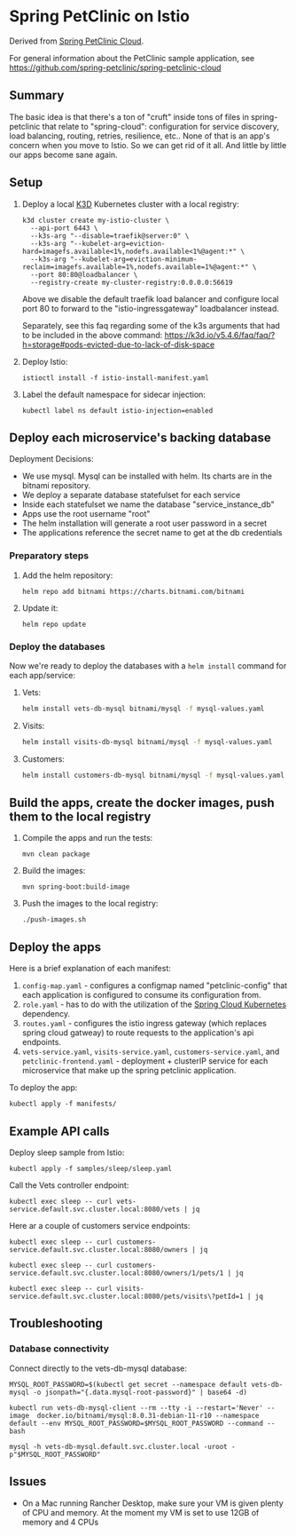 # Spring PetClinic on Istio

Derived from [Spring PetClinic Cloud](https://github.com/spring-petclinic/spring-petclinic-cloud).

For general information about the PetClinic sample application, see https://github.com/spring-petclinic/spring-petclinic-cloud

## Summary

The basic idea is that there's a ton of "cruft" inside tons of files in spring-petclinic that relate to "spring-cloud": configuration for service discovery, load balancing, routing, retries, resilience, etc.. None of that is an app's concern when you move to Istio. So we can get rid of it all. And little by little our apps become sane again.

## Setup

1. Deploy a local [K3D](https://k3d.io/) Kubernetes cluster with a local registry:

    ```shell
    k3d cluster create my-istio-cluster \
      --api-port 6443 \
      --k3s-arg "--disable=traefik@server:0" \
      --k3s-arg "--kubelet-arg=eviction-hard=imagefs.available<1%,nodefs.available<1%@agent:*" \
      --k3s-arg "--kubelet-arg=eviction-minimum-reclaim=imagefs.available=1%,nodefs.available=1%@agent:*" \
      --port 80:80@loadbalancer \
      --registry-create my-cluster-registry:0.0.0.0:56619
    ```

    Above we disable the default traefik load balancer and configure local port 80 to forward to the "istio-ingressgateway" loadbalancer instead.

    Separately, see this faq regarding some of the k3s arguments that had to be included in the above command: https://k3d.io/v5.4.6/faq/faq/?h=storage#pods-evicted-due-to-lack-of-disk-space

3. Deploy Istio:

   ```shell
   istioctl install -f istio-install-manifest.yaml
   ```

4. Label the default namespace for sidecar injection:

   ```shell
   kubectl label ns default istio-injection=enabled
   ```

## Deploy each microservice's backing database

Deployment Decisions:

- We use mysql.  Mysql can be installed with helm.  Its charts are in the bitnami repository.
- We deploy a separate database statefulset for each service
- Inside each statefulset we name the database "service_instance_db"
- Apps use the root username "root"
- The helm installation will generate a root user password in a secret
- The applications reference the secret name to get at the db credentials

### Preparatory steps

1. Add the helm repository:

   ```shell
   helm repo add bitnami https://charts.bitnami.com/bitnami
   ```

1. Update it:

   ```shell
   helm repo update
   ```

### Deploy the databases

Now we're ready to deploy the databases with a `helm install` command for each app/service:

1. Vets:

    ```bash
    helm install vets-db-mysql bitnami/mysql -f mysql-values.yaml
    ```

2. Visits:

    ```bash
    helm install visits-db-mysql bitnami/mysql -f mysql-values.yaml
    ```

3. Customers:

    ```bash
    helm install customers-db-mysql bitnami/mysql -f mysql-values.yaml
    ```


## Build the apps, create the docker images, push them to the local registry

1. Compile the apps and run the tests:

   ```shell
   mvn clean package
   ```

2. Build the images:

   ```shell
   mvn spring-boot:build-image
   ```

3. Push the images to the local registry:

   ```shell
   ./push-images.sh
   ```

## Deploy the apps

Here is a brief explanation of each manifest:

1. `config-map.yaml` - configures a configmap named "petclinic-config" that each application is configured to consume its configuration from.
2. `role.yaml` - has to do with the utilization of the [Spring Cloud Kubernetes](https://docs.spring.io/spring-cloud-kubernetes/docs/current/reference/html/) dependency.
3. `routes.yaml` - configures the istio ingress gateway (which replaces spring cloud gatweay) to route requests to the application's api endpoints.
4. `vets-service.yaml`, `visits-service.yaml`, `customers-service.yaml`, and `petclinic-frontend.yaml` - deployment + clusterIP service for each microservice that make up the spring petclinic application.

To deploy the app:

```shell
kubectl apply -f manifests/
```

## Example API calls

Deploy sleep sample from Istio:

```shell
kubectl apply -f samples/sleep/sleep.yaml
```

Call the Vets controller endpoint:

```shell
kubectl exec sleep -- curl vets-service.default.svc.cluster.local:8080/vets | jq
```

Here ar a couple of customers service endpoints:

```shell
kubectl exec sleep -- curl customers-service.default.svc.cluster.local:8080/owners | jq
```

```shell
kubectl exec sleep -- curl customers-service.default.svc.cluster.local:8080/owners/1/pets/1 | jq
```

```shell
kubectl exec sleep -- curl visits-service.default.svc.cluster.local:8080/pets/visits\?petId=1 | jq
```

## Troubleshooting

### Database connectivity

Connect directly to the vets-db-mysql database:

```shell
MYSQL_ROOT_PASSWORD=$(kubectl get secret --namespace default vets-db-mysql -o jsonpath="{.data.mysql-root-password}" | base64 -d)
```

```shell
kubectl run vets-db-mysql-client --rm --tty -i --restart='Never' --image  docker.io/bitnami/mysql:8.0.31-debian-11-r10 --namespace default --env MYSQL_ROOT_PASSWORD=$MYSQL_ROOT_PASSWORD --command -- bash
```

```shell
mysql -h vets-db-mysql.default.svc.cluster.local -uroot -p"$MYSQL_ROOT_PASSWORD"
```


## Issues

- On a Mac running Rancher Desktop, make sure your VM is given plenty of CPU and memory.
  At the moment my VM is set to use 12GB of memory and 4 CPUs
